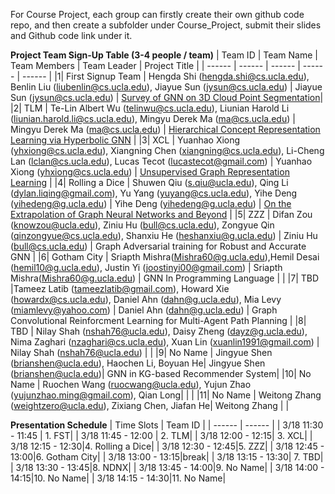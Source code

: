 For Course Project, each group can firstly create their own github code repo, and then create a subfolder under Course_Project, submit their slides and Github code link under it.

**Project Team Sign-Up Table (3-4 people / team)**
| Team ID | Team Name | Team Members | Team Leader | Project Title |
| ------ | ------ | ------ | ------ | ------ |
|1| First Signup Team | Hengda Shi (hengda.shi@cs.ucla.edu), Benlin Liu (liubenlin@cs.ucla.edu), Jiayue Sun (jysun@cs.ucla.edu) | Jiayue Sun (jysun@cs.ucla.edu) | [Survey of GNN on 3D Cloud Point Segmentation](https://github.com/jis216/Survey-GNN-on-point-cloud-segmentation)|
|2| TLM | Te-Lin Albert Wu (telinwu@cs.ucla.edu), Liunian Harold Li (liunian.harold.li@cs.ucla.edu), Mingyu Derek Ma (ma@cs.ucla.edu) | Mingyu Derek Ma (ma@cs.ucla.edu) | [Hierarchical Concept Representation Learning via Hyperbolic GNN](https://github.com/derekmma/cs249-hyperbolic-gnn) |
|3| XCL | Yuanhao Xiong (yhxiong@cs.ucla.edu), Xiangning Chen (xiangning@cs.ucla.edu), Li-Cheng Lan (lclan@cs.ucla.edu), Lucas Tecot (lucastecot@gmail.com) | Yuanhao Xiong (yhxiong@cs.ucla.edu) | [Unsupervised Graph Representation Learning](https://github.com/xyh97/graph_representation) |
|4| Rolling a Dice | Shuwen Qiu (s.qiu@ucla.edu), Qing Li (dylan.liqing@gmail.com), Yu Yang (yuyang@cs.ucla.edu), Yihe Deng (yihedeng@g.ucla.edu) |  Yihe Deng (yihedeng@g.ucla.edu) | [On the Extrapolation of Graph Neural Networks and Beyond](https://github.com/liqing-ustc/CS249-GNN-Final) |
|5| ZZZ | Difan Zou (knowzou@ucla.edu), Ziniu Hu (bull@cs.ucla.edu), Zongyue Qin (qinzongyue@cs.ucla.edu), Shanxiu He (heshanxiu@g.ucla.edu) | Ziniu Hu (bull@cs.ucla.edu) | Graph Adversarial training for Robust and Accurate GNN  |
|6| Gotham City | Sriapth Mishra(Mishra60@g.ucla.edu),Hemil Desai (hemil10@g.ucla.edu), Justin Yi (joostinyi00@gmail.com) | Sriapth Mishra(Mishra60@g.ucla.edu) | GNN In Programming Language | |
|7| TBD |Tameez Latib (tameezlatib@gmail.com), Howard Xie (howardx@cs.ucla.edu), Daniel Ahn (dahn@g.ucla.edu), Mia Levy (miamlevy@yahoo.com) | Daniel Ahn (dahn@g.ucla.edu) | Graph Convolutional Reinforcment Learning for Multi-Agent Path Planning |
|8| TBD | Nilay Shah (nshah76@ucla.edu), Daisy Zheng (dayz@g.ucla.edu), Nima Zaghari (nzaghari@cs.ucla.edu), Xuan Lin (xuanlin1991@gmail.com) | Nilay Shah (nshah76@ucla.edu) | |
|9| No Name | Jingyue Shen (brianshen@ucla.edu), Haochen Li, Boyuan He| Jingyue Shen (brianshen@ucla.edu)| GNN in KG-based Recommender System| 
|10| No Name | Ruochen Wang (ruocwang@ucla.edu), Yujun Zhao (yujunzhao.ming@gmail.com), Qian Long| | |
|11| No Name | Weitong Zhang (weightzero@ucla.edu), Zixiang Chen, Jiafan He| Weitong Zhang | |

**Presentation Schedule**
| Time Slots | Team ID |
| ------ | ------ |
| 3/18 11:30 - 11:45 | 1. FST|
| 3/18 11:45 - 12:00 | 2. TLM|
| 3/18 12:00 - 12:15| 3. XCL|
| 3/18 12:15 - 12:30|4. Rolling a Dice|
| 3/18 12:30 - 12:45|5. ZZZ|
| 3/18 12:45 - 13:00|6. Gotham City|
| 3/18 13:00 - 13:15|break|
| 3/18 13:15 - 13:30| 7. TBD|
| 3/18 13:30 - 13:45|8. NDNX|
| 3/18 13:45 - 14:00|9. No Name|
| 3/18 14:00 - 14:15|10. No Name|
| 3/18 14:15 - 14:30|11. No Name|

